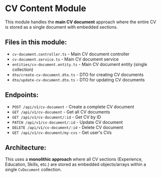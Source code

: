 # CV Content Module

This module handles the **main CV document** approach where the entire CV is stored as a single document with embedded sections.

## Files in this module:
- `cv-document.controller.ts` - Main CV document controller
- `cv-document.service.ts` - Main CV document service  
- `entities/cv-document.entity.ts` - Main CV document entity (single collection)
- `dto/create-cv-document.dto.ts` - DTO for creating CV documents
- `dto/update-cv-document.dto.ts` - DTO for updating CV documents

## Endpoints:
- `POST /api/v1/cv-document` - Create a complete CV document
- `GET /api/v1/cv-document` - Get all CV documents
- `GET /api/v1/cv-document/:id` - Get CV by ID
- `PATCH /api/v1/cv-document/:id` - Update CV document
- `DELETE /api/v1/cv-document/:id` - Delete CV document
- `GET /api/v1/cv-document/my-cvs` - Get user's CVs

## Architecture:
This uses a **monolithic approach** where all CV sections (Experience, Education, Skills, etc.) are stored as embedded objects/arrays within a single `CvDocument` collection.

